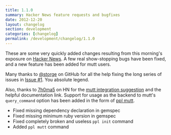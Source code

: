 ```yaml
---
title: 1.1.0
summary: Hacker News feature requests and bugfixes
date: 2012-12-20
layout: changelog
section: development
categories: [changelog]
permalink: /development/changelog/1.1.0
---
```


These are some very quickly added changes resulting from this morning's exposure
on [Hacker News](http://news.ycombinator.com/item?id=4947047). A few real
show-stopping bugs have been fixed, and a new feature has been added for mutt
users.

Many thanks to [@storge](https://github.com/storge) on GitHub for all the help
fixing the long series of issues in [Issue #1](https://github.com/hnrysmth/ppl/issues/1). You absolute legend.

Also, thanks to [7h0ma5](http://news.ycombinator.com/user?id=7h0ma5) on HN for
the [mutt integration suggestion](http://news.ycombinator.com/item?id=4947256)
and the helpful documentation link. Support for usage as the backend to mutt's
`query_command` option has been added in the form of [ppl
mutt](/documentation/commands/mutt).

* Fixed missing dependency declaration in gemspec
* Fixed missing minimum ruby version in gemspec
* Fixed completely broken and useless `ppl init` command
* Added `ppl mutt` command

